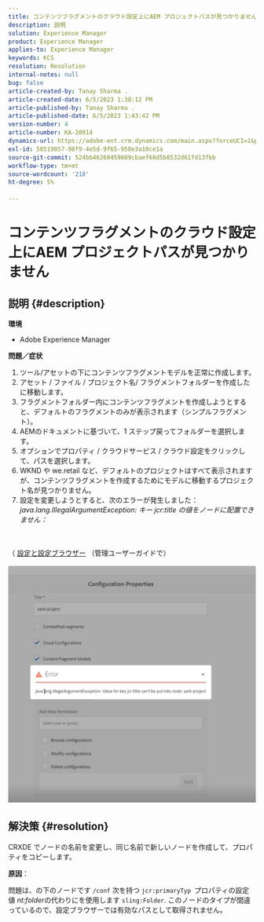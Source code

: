 ```yaml
---
title: コンテンツフラグメントのクラウド設定上にAEM プロジェクトパスが見つかりません
description: 説明
solution: Experience Manager
product: Experience Manager
applies-to: Experience Manager
keywords: KCS
resolution: Resolution
internal-notes: null
bug: false
article-created-by: Tanay Sharma .
article-created-date: 6/5/2023 1:38:12 PM
article-published-by: Tanay Sharma .
article-published-date: 6/5/2023 1:43:42 PM
version-number: 4
article-number: KA-20914
dynamics-url: https://adobe-ent.crm.dynamics.com/main.aspx?forceUCI=1&pagetype=entityrecord&etn=knowledgearticle&id=01bdb936-a603-ee11-8f6e-6045bd006b4b
exl-id: 58519857-98f9-4e5d-9f65-950e3a10ce1a
source-git-commit: 524bb46260459809cbaef68d5b8532d61fd13fbb
workflow-type: tm+mt
source-wordcount: '218'
ht-degree: 5%

---
```


# コンテンツフラグメントのクラウド設定上にAEM プロジェクトパスが見つかりません

## 説明 {#description}


<b>環境</b>

- Adobe Experience Manager


<b>問題／症状</b>

1. ツール/アセットの下にコンテンツフラグメントモデルを正常に作成します。
2. アセット / ファイル / プロジェクト名/ フラグメントフォルダーを作成したに移動します。
3. フラグメントフォルダー内にコンテンツフラグメントを作成しようとすると、デフォルトのフラグメントのみが表示されます（シンプルフラグメント）。
4. AEMのドキュメントに基づいて、1 ステップ戻ってフォルダーを選択します。
5. オプションでプロパティ / クラウドサービス / クラウド設定をクリックして、パスを選択します。
6. WKND や we.retail など、デフォルトのプロジェクトはすべて表示されますが、コンテンツフラグメントを作成するためにモデルに移動するプロジェクト名が見つかりません。
7. 設定を変更しようとすると、次のエラーが発生しました：*java.lang.IllegalArgumentException: キー jcr:title の値をノードに配置できません：*

<br><br>（ [設定と設定ブラウザー](https://experienceleague.adobe.com/docs/experience-manager-65/administering/introduction/configurations.html?lang=en) （管理ユーザーガイドで）<br><br>![](assets/___05bdb936-a603-ee11-8f6e-6045bd006b4b___.png)<br>

## 解決策 {#resolution}


CRXDE でノードの名前を変更し、同じ名前で新しいノードを作成して、プロパティをコピーします。

<b>原因</b>：

問題は、の下のノードです `/conf` 次を持つ `jcr:primaryTyp `プロパティの設定値 *nt:folder*&#x200B;の代わりにを使用します `sling:Folder`.
このノードのタイプが間違っているので、設定ブラウザーでは有効なパスとして取得されません。
